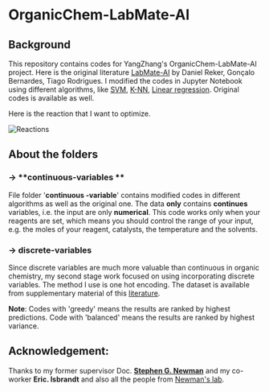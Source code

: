 # OrganicChem-LabMate-AI

## Background

This repository contains codes for YangZhang's OrganicChem-LabMate-AI project. Here is the original literature [LabMate-AI]( https://chemrxiv.org/articles/Evolving_and_Nano_Data_Enabled_Machine_Intelligence_for_Chemical_Reaction_Optimization/7291205 "Evolving and Nano Data Enabled Machine Intelligence for Chemical Reaction Optimization") by  Daniel Reker, Gonçalo Bernardes, Tiago Rodrigues. I modified the codes in Jupyter Notebook using different algorithms, like [SVM]( https://scikit-learn.org/stable/modules/svm.html#svm-classification "SVM User Guide"), [K-NN]( https://scikit-learn.org/stable/modules/neighbors.html "K-NN User Guide"), [Linear regression]( https://scikit-learn.org/stable/modules/linear_model.html "Linear regression User Guide" ). Original codes is available as well.

Here is the reaction that I want to optimize.

![Reactions](C:\Users\Lenovo\AppData\Roaming\Typora\typora-user-images\image-20191209202816318.png "reacitons")

## About the folders

### -> **continuous-variables **

File folder '**continuous -variable**' contains modified codes in different algorithms as well as the original one. The data **only** contains **continues** variables, i.e. the input are only **numerical**. This code  works only when your reagents are set, which means you should control the range of your input, e.g. the moles of your reagent, catalysts, the temperature and the solvents. 

### -> **discrete-variables**

Since discrete variables are much more valuable than continuous in organic chemistry, my second stage work focused on using incorporating discrete variables. The method I use is one hot encoding. The dataset is available from supplementary material of this [literature]( https://science.sciencemag.org/content/359/6374/429  " A platform for automated nanomole-scale reaction screening and micromole-scale synthesis in flow ").

**Note**: Codes with 'greedy' means the results are ranked by highest predictions. Code with 'balanced' means the results are ranked by highest variance.

## Acknowledgement:

Thanks to my former supervisor Doc. **[Stephen G. Newman]( https://www.newmanlab.ca/ "The newman lab")** and my co-worker **Eric. Isbrandt** and also all the people from [Newman's lab]( https://www.newmanlab.ca/lab-members "Lab members"). 
